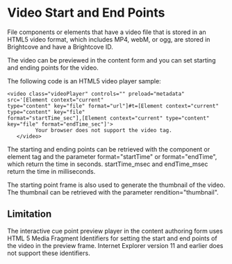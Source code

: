 # Video Start and End Points

File components or elements that have a video file that is stored in an HTML5 video format, which includes MP4, webM, or ogg, are stored in Brightcove and have a Brightcove ID.

The video can be previewed in the content form and you can set starting and ending points for the video.

The following code is an HTML5 video player sample:

```
<video class="videoPlayer" controls="" preload="metadata" src='[Element context="current" 
type="content" key="file" format="url"]#t=[Element context="current" type="content" key="file" 
format="startTime_sec"],[Element context="current" type="content" key="file" format="endTime_sec"]'>
         Your browser does not support the video tag.
   </video>
```

The starting and ending points can be retrieved with the component or element tag and the parameter format="startTime" or format="endTime", which return the time in seconds. startTime\_msec and endTime\_msec return the time in milliseconds.

The starting point frame is also used to generate the thumbnail of the video. The thumbnail can be retrieved with the parameter rendition="thumbnail".

## Limitation

The interactive cue point preview player in the content authoring form uses HTML 5 Media Fragment Identifiers for setting the start and end points of the video in the preview frame. Internet Explorer version 11 and earlier does not support these identifiers.


